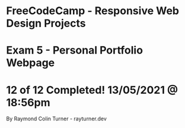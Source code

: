 # FreeCodeCamp - Responsive Web Design Projects 
# Exam 5 - Personal Portfolio Webpage
# 12 of 12 Completed! 13/05/2021 @ 18:56pm
By Raymond Colin Turner - rayturner.dev

